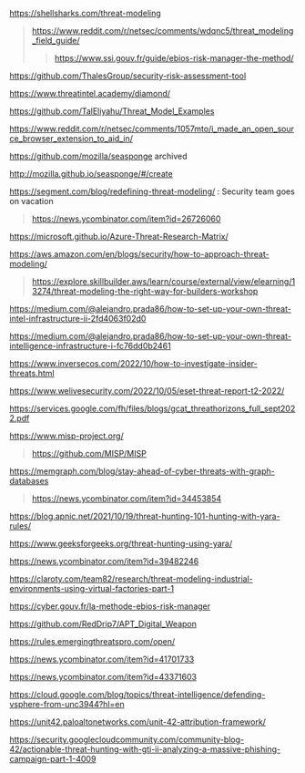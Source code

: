 https://shellsharks.com/threat-modeling
> https://www.reddit.com/r/netsec/comments/wdqnc5/threat_modeling_field_guide/
> > https://www.ssi.gouv.fr/guide/ebios-risk-manager-the-method/

https://github.com/ThalesGroup/security-risk-assessment-tool

https://www.threatintel.academy/diamond/

https://github.com/TalEliyahu/Threat_Model_Examples

https://www.reddit.com/r/netsec/comments/1057mto/i_made_an_open_source_browser_extension_to_aid_in/

https://github.com/mozilla/seasponge archived

http://mozilla.github.io/seasponge/#/create

https://segment.com/blog/redefining-threat-modeling/ : Security team goes on vacation
> https://news.ycombinator.com/item?id=26726060

https://microsoft.github.io/Azure-Threat-Research-Matrix/

https://aws.amazon.com/en/blogs/security/how-to-approach-threat-modeling/
> https://explore.skillbuilder.aws/learn/course/external/view/elearning/13274/threat-modeling-the-right-way-for-builders-workshop

https://medium.com/@alejandro.prada86/how-to-set-up-your-own-threat-intel-infrastructure-ii-2fd4063f02d0

https://medium.com/@alejandro.prada86/how-to-set-up-your-own-threat-intelligence-infrastructure-i-fc76dd0b2461

https://www.inversecos.com/2022/10/how-to-investigate-insider-threats.html

https://www.welivesecurity.com/2022/10/05/eset-threat-report-t2-2022/

https://services.google.com/fh/files/blogs/gcat_threathorizons_full_sept2022.pdf

https://www.misp-project.org/
> https://github.com/MISP/MISP

https://memgraph.com/blog/stay-ahead-of-cyber-threats-with-graph-databases
> https://news.ycombinator.com/item?id=34453854

https://blog.apnic.net/2021/10/19/threat-hunting-101-hunting-with-yara-rules/

https://www.geeksforgeeks.org/threat-hunting-using-yara/

https://news.ycombinator.com/item?id=39482246

https://claroty.com/team82/research/threat-modeling-industrial-environments-using-virtual-factories-part-1

https://cyber.gouv.fr/la-methode-ebios-risk-manager

https://github.com/RedDrip7/APT_Digital_Weapon

https://rules.emergingthreatspro.com/open/

https://news.ycombinator.com/item?id=41701733

https://news.ycombinator.com/item?id=43371603

https://cloud.google.com/blog/topics/threat-intelligence/defending-vsphere-from-unc3944?hl=en

https://unit42.paloaltonetworks.com/unit-42-attribution-framework/

https://security.googlecloudcommunity.com/community-blog-42/actionable-threat-hunting-with-gti-ii-analyzing-a-massive-phishing-campaign-part-1-4009
